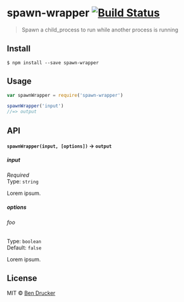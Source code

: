 # spawn-wrapper [![Build Status](https://travis-ci.org/bendrucker/spawn-wrapper.svg?branch=master)](https://travis-ci.org/bendrucker/spawn-wrapper)

> Spawn a child_process to run while another process is running


## Install

```
$ npm install --save spawn-wrapper
```


## Usage

```js
var spawnWrapper = require('spawn-wrapper')

spawnWrapper('input')
//=> output
```

## API

#### `spawnWrapper(input, [options])` -> `output`

##### input

*Required*  
Type: `string`

Lorem ipsum.

##### options

###### foo

Type: `boolean`  
Default: `false`

Lorem ipsum.


## License

MIT © [Ben Drucker](http://bendrucker.me)
